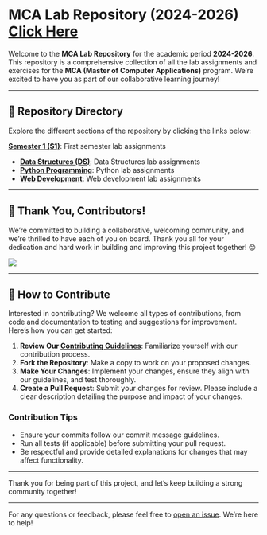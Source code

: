 # MCA Lab Repository (2024-2026) [Click Here](https://deep-kH.github.io/MCA/page/index.html)

Welcome to the **MCA Lab Repository** for the academic period **2024-2026**. This repository is a comprehensive collection of all the lab assignments and exercises for the **MCA (Master of Computer Applications)** program. We’re excited to have you as part of our collaborative learning journey!

---

## 📂 Repository Directory

Explore the different sections of the repository by clicking the links below:

 **[Semester 1 (S1)](https://github.com/deep-kH/MCA/tree/main/S1)**: First semester lab assignments 
- **[Data Structures (DS)](https://github.com/deep-kH/MCA/tree/main/S1/DS/Readme.md)**: Data Structures lab assignments
- **[Python Programming](https://github.com/deep-kH/MCA/tree/main/S1/PYTHON/Readme.md)**: Python lab assignments
- **[Web Development](https://github.com/deep-kH/MCA/tree/main/S1/WEB/Readme.md)**: Web development lab assignments

---

## 👥 Thank You, Contributors!

We’re committed to building a collaborative, welcoming community, and we’re thrilled to have each of you on board. Thank you all for your dedication and hard work in building and improving this project together! 😊

<a href="https://github.com/deep-kH/MCA/graphs/contributors">
  <img src="https://contrib.rocks/image?repo=deep-kH/MCA" />
</a>

---

## 🌟 How to Contribute

Interested in contributing? We welcome all types of contributions, from code and documentation to testing and suggestions for improvement. Here’s how you can get started:

1. **Review Our [Contributing Guidelines](CONTRIBUTING.md)**: Familiarize yourself with our contribution process.
2. **Fork the Repository**: Make a copy to work on your proposed changes.
3. **Make Your Changes**: Implement your changes, ensure they align with our guidelines, and test thoroughly.
4. **Create a Pull Request**: Submit your changes for review. Please include a clear description detailing the purpose and impact of your changes.

### Contribution Tips
- Ensure your commits follow our commit message guidelines.
- Run all tests (if applicable) before submitting your pull request.
- Be respectful and provide detailed explanations for changes that may affect functionality.

---

Thank you for being part of this project, and let’s keep building a strong community together!

---

For any questions or feedback, please feel free to [open an issue](https://github.com/deep-kH/MCA/issues). We’re here to help!
